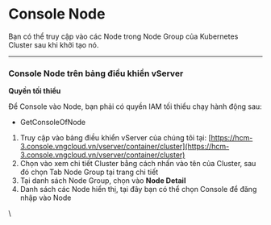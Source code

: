 # Console Node

Bạn có thể truy cập vào các Node trong Node Group của Kubernetes Cluster sau khi khởi tạo nó.

***

### **Console Node trên bảng điều khiển vServer** 

**Quyền tối thiểu**

Để Console vào Node, bạn phải có quyền IAM tối thiểu chạy hành động sau:

* GetConsoleOfNode

1. Truy cập vào bảng điều khiển vServer của chúng tôi tại: [https://hcm-3.console.vngcloud.vn/vserver/container/cluster](https://hcm-3.console.vngcloud.vn/vserver/container/cluster)
2. Chọn vào xem chi tiết Cluster bằng cách nhấn vào tên của Cluster, sau đó chọn Tab Node Group tại trang chi tiết
3. Tại danh sách Node Group, chọn vào **Node Detail**
4. Danh sách các Node hiển thị, tại đây bạn có thể chọn Console để đăng nhập vào Node

\
